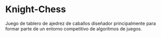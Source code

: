 # Knight-Chess
Juego de tablero de ajedrez de caballos diseñador principalmente para formar parte de un entorno competitivo de algoritmos de juegos.
